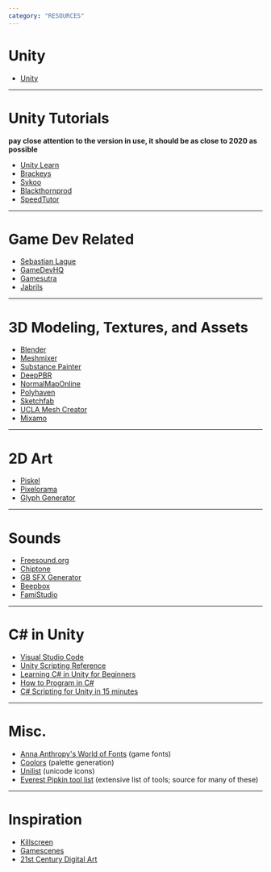 ```yaml
---
category: "RESOURCES"
---
```


# Unity

- [Unity](https://unity.com/)

***

# Unity Tutorials
**pay close attention to the version in use, it should be as close to 2020 as possible**

- [Unity Learn](https://learn.unity.com/)
- [Brackeys](https://www.youtube.com/channel/UCYbK_tjZ2OrIZFBvU6CCMiA)
- [Sykoo](https://www.youtube.com/user/SykooTV)
- [Blackthornprod](https://www.youtube.com/channel/UC9Z1XWw1kmnvOOFsj6Bzy2g)
- [SpeedTutor](https://www.youtube.com/user/SpeedTutor)


*** 

# Game Dev Related
- [Sebastian Lague](https://www.youtube.com/user/Cercopithecan)
- [GameDevHQ](https://www.youtube.com/user/Unity3DCoder)
- [Gamesutra](https://www.gamasutra.com/)
- [Jabrils](https://www.youtube.com/channel/UCQALLeQPoZdZC4JNUboVEUg)

*** 

# 3D Modeling, Textures, and Assets
- [Blender](https://www.blender.org/)
- [Meshmixer](https://www.meshmixer.com/)
- [Substance Painter](https://www.substance3d.com/)
- [DeepPBR](https://www.deeppbr.io/)
- [NormalMapOnline](https://cpetry.github.io/NormalMap-Online/)
- [Polyhaven](https://polyhaven.com/)
- [Sketchfab](https://sketchfab.com/feed)
- [UCLA Mesh Creator](https://assetstore.unity.com/packages/tools/sprite-management/ucla-mesh-creator-11066)
- [Mixamo](https://www.mixamo.com/#/)

*** 

# 2D Art
- [Piskel](https://www.piskelapp.com/)
- [Pixelorama](https://orama-interactive.itch.io/pixelorama)
- [Glyph Generator](https://madequa.itch.io/glyph-generator)

*** 

# Sounds
- [Freesound.org](http://www.freesound.org/)
- [Chiptone](https://sfbgames.itch.io/chiptone)
- [GB SFX Generator](https://patchworkgames.itch.io/gbsfx)
- [Beepbox](https://www.beepbox.co/)
- [FamiStudio](https://bleubleu.itch.io/famistudio)

*** 

# C# in Unity
- [Visual Studio Code](https://code.visualstudio.com/)
- [Unity Scripting Reference](https://docs.unity3d.com/ScriptReference/)
- [Learning C# in Unity for Beginners](https://unity3d.com/learning-c-sharp-in-unity-for-beginners)
- [How to Program in C#](https://www.youtube.com/watch?v=jGD0vn-QIkg)
- [C# Scripting for Unity in 15 minutes](https://www.youtube.com/watch?v=9tMvzrqBUP8)

*** 

# Misc.
- [Anna Anthropy's World of Fonts](https://w.itch.io/world-of-fonts) (game fonts)
- [Coolors](https://coolors.co/) (palette generation)
- [Unilist](https://unilist.raphaelbastide.com/#) (unicode icons)
- [Everest Pipkin tool list](https://github.com/everestpipkin/tools-list) (extensive list of tools; source for many of these)

*** 

# Inspiration
- [Killscreen](https://killscreen.com/)
- [Gamescenes](https://www.gamescenes.org/)
- [21st Century Digital Art](http://www.digiart21.org/)

